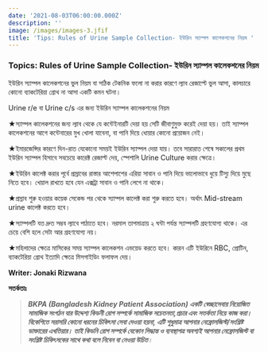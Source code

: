 ```yaml
---
date: '2021-08-03T06:00:00.000Z'
description: ''
image: /images/images-3.jfif
title: 'Tips: Rules of Urine Sample Collection- ইউরিন স্যাম্পল কালেকশনের নিয়ম '
---
```




### **Topics: Rules of Urine Sample Collection- ইউরিন স্যাম্পল কালেকশনের নিয়ম**

ইউরিন স্যাম্পল কালেকশনের ভুল নিয়ম বা সঠিক টেকনিক ফলো না করার কারণে ল্যাব রেজাল্টে ভুল আসা, কালচারে কোনো ব্যাকটেরিয়া গ্রোথ না আসা একটি কমন ঘটনা।

Urine r/e বা Urine c/s এর জন্য ইউরিন স্যাম্পল কালেকশনের নিয়ম

★স্যাম্পল কালেকশনের জন্য ল্যাব থেকে যে কন্টেইনারটি দেয়া হয় সেটি জীবাণুমুক্ত করেই দেয়া হয়। তাই স্যাম্পল কালেকশনের আগে কন্টেনারের মুখ খোলা যাবেনা, বা পানি দিয়ে ধোয়ার কোনো প্রয়োজন নেই।

★ইমারজেন্সির কারণে দিন-রাত যেকোনো সময়ই ইউরিন স্যাম্পল দেয়া যায়। তবে সারারাত শেষে সকালের প্রথম ইউরিন স্যাম্পল হিসাবে সবচেয়ে কারেক্ট রেজাল্ট দেয়, স্পেশালি Urine Culture করার ক্ষেত্রে।

★ইউরিন কালেক্ট করার পূর্বে প্রস্রাবের রাস্তার আশেপাশের এরিয়া সাবান ও পানি দিয়ে ভালোভাবে ধুয়ে টিস্যু দিয়ে মুছে নিতে হবে। খেয়াল রাখতে হবে যেন এক্সট্রা সাবান ও পানি লেগে না থাকে।

★প্রস্রাব শুরু হওয়ার কয়েক সেকেন্ড পর থেকে স্যাম্পল কালেক্ট করা শুরু করতে হবে। অর্থাৎ Mid-stream urine কালেক্ট করতে হবে।

★স্যাম্পলটি যত দ্রুত সম্ভব ল্যাবে পাঠাতে হবে। নরমাল তাপমাত্রায় ২ ঘন্টা পর্যন্ত স্যাম্পলটি গ্রহণযোগ্য থাকে। এর চেয়ে বেশি হলে সেটা আর গ্রহণযোগ্য নয়।

★মহিলাদের ক্ষেত্রে মাসিকের সময় স্যাম্পল কালেকশন এভয়েড করতে হবে। কারন এটি ইউরিনে RBC, প্রোটিন, ব্যাকটেরিয়া গ্রোথ ইত্যাদি ক্ষেত্রে মিসগাইডিং ফলাফল দেয়।

**Writer: Jonaki Rizwana**

**সতর্কতাঃ**

> **_BKPA (Bangladesh Kidney Patient Association) একটি স্বেচ্ছাসেবায় নিয়োজিত সামাজিক সংগঠন যার উদ্দেশ্য কিডনী রোগ সম্পর্কে সামাজিক সচেতনতা,প্রচার এবং সতর্কতা নিয়ে কাজ করা। বিকেপিতে সরাসরি কোনো ধরনের চিকিৎসা সেবা দেওয়া হয়না, এটি শুধুমাত্র আপনার নেফ্রোলজিস্ট/সংশ্লিষ্ট ডাক্তারের এখতিয়ার। তাই কিডনি রোগ সম্পর্কে যেকোন সিদ্ধান্ত ও ব্যবস্থাপত্র অবশ্যই আপনার নেফ্রোলজিস্ট বা সংশ্লিষ্ট চিকিৎসকের সাথে কথা বলে নিবেন বা নেওয়া উচিত_**_।_

